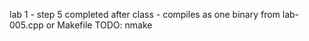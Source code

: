 lab 1 - step 5 completed after class - compiles as one binary from lab-005.cpp or Makefile TODO: nmake
